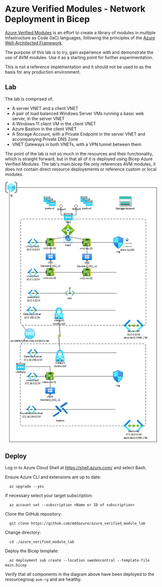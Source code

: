# Azure Verified Modules - Network Deployment in Bicep

[Azure Verified Modules](https://azure.github.io/Azure-Verified-Modules/) is an effort to create a library of  modules in multiple Infastructure as Code (IaC) languages, following the principles of the [Azure Well-Architected Framework](https://learn.microsoft.com/en-us/azure/well-architected/). 

The purpose of this lab is to try, gain experience with and demonstrate the use of AVM modules. Use it as a starting point for further experimentation. 

This is not a reference implementation and it should not be used to as the basis for any production environment.

## Lab 

The lab is comprised of:
- A server VNET and a client VNET
- A pair of load balanced Windows Server VMs running a basic web server, in the server VNET
- A Windows 11 client VM in the client VNET
- Azure Bastion in the client VNET
- A Storage Account, with a Private Endpoint in the server VNET and accompanying Private DNS Zone
- VNET Gateways in both VNETs, with a VPN tunnel between them

The point of the lab is not so much in the resources and their functionality, which is straight forward, but in that all of it is deployed using Bicep Azure Verified Modules. The lab's main.bicep file only references AVM modules, it does not contain direct resource deployements or reference custom or local modules.


![images](/azure_verified_module_lab.png)

## Deploy

Log in to Azure Cloud Shell at https://shell.azure.com/ and select Bash.

Ensure Azure CLI and extensions are up to date:
  
      az upgrade --yes
  
If necessary select your target subscription:
  
      az account set --subscription <Name or ID of subscription>

Clone the  GitHub repository: 

      git clone https://github.com/mddazure/azure_verified_module_lab

Change directory:
  
      cd ./azure_verified_module_lab

Deploy the Bicep template:

      az deployment sub create --location swedencentral --template-file main.bicep

Verify that all components in the diagram above have been deployed to the resourcegroup `avm-rg` and are healthy. 